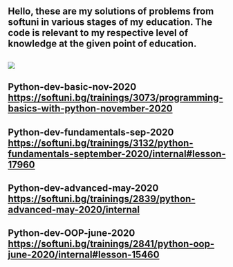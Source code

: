 Hello, these are my solutions of problems from softuni in various stages of my education. The code is relevant to my respective level of knowledge at the given point of education.
----
![](https://spisanie8.bg/uf/articles/6275/item_istock667315292.jpg)
----
Python-dev-basic-nov-2020
https://softuni.bg/trainings/3073/programming-basics-with-python-november-2020
----
Python-dev-fundamentals-sep-2020
https://softuni.bg/trainings/3132/python-fundamentals-september-2020/internal#lesson-17960
----
Python-dev-advanced-may-2020
https://softuni.bg/trainings/2839/python-advanced-may-2020/internal
----
Python-dev-OOP-june-2020
https://softuni.bg/trainings/2841/python-oop-june-2020/internal#lesson-15460
----
